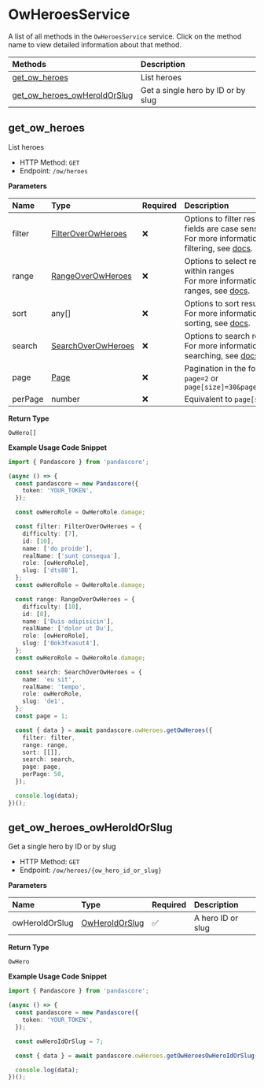 # OwHeroesService

A list of all methods in the `OwHeroesService` service. Click on the method name to view detailed information about that method.

| Methods                                                       | Description                        |
| :------------------------------------------------------------ | :--------------------------------- |
| [get_ow_heroes](#get_ow_heroes)                               | List heroes                        |
| [get_ow_heroes_owHeroIdOrSlug](#get_ow_heroes_owheroidorslug) | Get a single hero by ID or by slug |

## get_ow_heroes

List heroes

- HTTP Method: `GET`
- Endpoint: `/ow/heroes`

**Parameters**

| Name    | Type                                                  | Required | Description                                                                                                                                         |
| :------ | :---------------------------------------------------- | :------- | :-------------------------------------------------------------------------------------------------------------------------------------------------- |
| filter  | [FilterOverOwHeroes](../models/FilterOverOwHeroes.md) | ❌       | Options to filter results. String fields are case sensitive <br/>For more information on filtering, see [docs](/docs/filtering-and-sorting#filter). |
| range   | [RangeOverOwHeroes](../models/RangeOverOwHeroes.md)   | ❌       | Options to select results within ranges <br/>For more information on ranges, see [docs](/docs/filtering-and-sorting#range).                         |
| sort    | any[]                                                 | ❌       | Options to sort results <br/>For more information on sorting, see [docs](/docs/filtering-and-sorting#sort).                                         |
| search  | [SearchOverOwHeroes](../models/SearchOverOwHeroes.md) | ❌       | Options to search results <br/>For more information on searching, see [docs](/docs/filtering-and-sorting#search).                                   |
| page    | [Page](../models/Page.md)                             | ❌       | Pagination in the form of `page=2` or `page[size]=30&page[number]=2`                                                                                |
| perPage | number                                                | ❌       | Equivalent to `page[size]`                                                                                                                          |

**Return Type**

`OwHero[]`

**Example Usage Code Snippet**

```typescript
import { Pandascore } from 'pandascore';

(async () => {
  const pandascore = new Pandascore({
    token: 'YOUR_TOKEN',
  });

  const owHeroRole = OwHeroRole.damage;

  const filter: FilterOverOwHeroes = {
    difficulty: [7],
    id: [10],
    name: ['do proide'],
    realName: ['sunt consequa'],
    role: [owHeroRole],
    slug: ['dts88'],
  };
  const owHeroRole = OwHeroRole.damage;

  const range: RangeOverOwHeroes = {
    difficulty: [10],
    id: [8],
    name: ['Duis adipisicin'],
    realName: ['dolor ut Du'],
    role: [owHeroRole],
    slug: ['0ok3fxasut4'],
  };
  const owHeroRole = OwHeroRole.damage;

  const search: SearchOverOwHeroes = {
    name: 'eu sit',
    realName: 'tempo',
    role: owHeroRole,
    slug: 'de1',
  };
  const page = 1;

  const { data } = await pandascore.owHeroes.getOwHeroes({
    filter: filter,
    range: range,
    sort: [[]],
    search: search,
    page: page,
    perPage: 50,
  });

  console.log(data);
})();
```

## get_ow_heroes_owHeroIdOrSlug

Get a single hero by ID or by slug

- HTTP Method: `GET`
- Endpoint: `/ow/heroes/{ow_hero_id_or_slug}`

**Parameters**

| Name           | Type                                          | Required | Description       |
| :------------- | :-------------------------------------------- | :------- | :---------------- |
| owHeroIdOrSlug | [OwHeroIdOrSlug](../models/OwHeroIdOrSlug.md) | ✅       | A hero ID or slug |

**Return Type**

`OwHero`

**Example Usage Code Snippet**

```typescript
import { Pandascore } from 'pandascore';

(async () => {
  const pandascore = new Pandascore({
    token: 'YOUR_TOKEN',
  });

  const owHeroIdOrSlug = 7;

  const { data } = await pandascore.owHeroes.getOwHeroesOwHeroIdOrSlug();

  console.log(data);
})();
```
